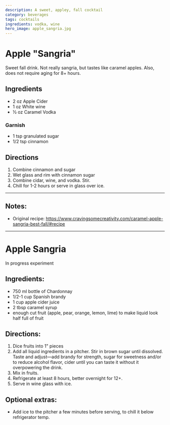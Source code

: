 ```yaml
---
description: A sweet, appley, fall cocktail 
category: beverages
tags: cocktails
ingredients: vodka, wine
hero_image: apple_sangria.jpg
---
```


# Apple "Sangria"

Sweet fall drink. Not really sangria, but tastes like caramel apples. Also, does not require aging for 8+ hours.

## Ingredients

- 2 oz Apple Cider
- 1 oz White wine
- ½ oz Caramel Vodka

### Garnish

- 1 tsp granulated sugar
- 1/2 tsp cinnamon

## Directions

1. Combine cinnamon and sugar
2. Wet glass and rim with cinnamon sugar 
3. Combine cidar, wine, and vodka. Stir.
4. Chill for 1-2 hours or serve in glass over ice.

---

## Notes: 

- Original recipe: <https://www.cravingsomecreativity.com/caramel-apple-sangria-best-fall/#recipe>

---

# Apple Sangria 

In progress experiment

## Ingredients:

- 750 ml bottle of Chardonnay
- 1/2-1 cup Spanish brandy 
- 1 cup apple cider juice
- 2 tbsp caramel syrup 
- enough cut fruit (apple, pear, orange, lemon, lime) to make liquid look half full of fruit

## Directions:

1. Dice fruits into 1" pieces
2. Add all liquid ingredients in a pitcher. Stir in brown sugar until dissolved. Taste and adjust—add brandy for strength, sugar for sweetness and/or to reduce alcohol flavor, cider until you can taste it without it overpowering the drink.
3. Mix in fruits. 
4. Refrigerate at least 8 hours, better overnight for 12+. 
5. Serve in wine glass with ice.

## Optional extras:

- Add ice to the pitcher a few minutes before serving, to chill it below refrigerator temp.

